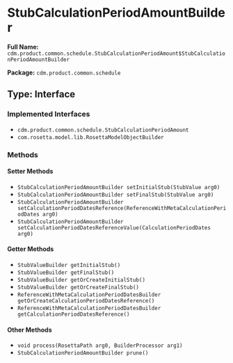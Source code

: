 # StubCalculationPeriodAmountBuilder

**Full Name:** `cdm.product.common.schedule.StubCalculationPeriodAmount$StubCalculationPeriodAmountBuilder`

**Package:** `cdm.product.common.schedule`

## Type: Interface

### Implemented Interfaces

- `cdm.product.common.schedule.StubCalculationPeriodAmount`
- `com.rosetta.model.lib.RosettaModelObjectBuilder`

### Methods

#### Setter Methods

- `StubCalculationPeriodAmountBuilder setInitialStub(StubValue arg0)`
- `StubCalculationPeriodAmountBuilder setFinalStub(StubValue arg0)`
- `StubCalculationPeriodAmountBuilder setCalculationPeriodDatesReference(ReferenceWithMetaCalculationPeriodDates arg0)`
- `StubCalculationPeriodAmountBuilder setCalculationPeriodDatesReferenceValue(CalculationPeriodDates arg0)`

#### Getter Methods

- `StubValueBuilder getInitialStub()`
- `StubValueBuilder getFinalStub()`
- `StubValueBuilder getOrCreateInitialStub()`
- `StubValueBuilder getOrCreateFinalStub()`
- `ReferenceWithMetaCalculationPeriodDatesBuilder getOrCreateCalculationPeriodDatesReference()`
- `ReferenceWithMetaCalculationPeriodDatesBuilder getCalculationPeriodDatesReference()`

#### Other Methods

- `void process(RosettaPath arg0, BuilderProcessor arg1)`
- `StubCalculationPeriodAmountBuilder prune()`

